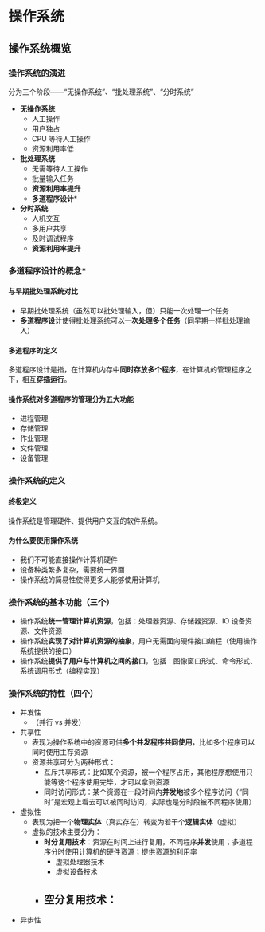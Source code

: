 # 操作系统

## 操作系统概览

### 操作系统的演进

分为三个阶段——“无操作系统”、“批处理系统”、“分时系统”

- **无操作系统**
  - 人工操作
  - 用户独占
  - CPU 等待人工操作
  - 资源利用率低
- **批处理系统**
  - 无需等待人工操作
  - 批量输入任务
  - **资源利用率提升**
  - **多道程序设计***
- **分时系统**
  - 人机交互
  - 多用户共享
  - 及时调试程序
  - **资源利用率提升**

### 多道程序设计的概念*

#### 与早期批处理系统对比

- 早期批处理系统（虽然可以批处理输入，但）只能一次处理一个任务
- **多道程序设计**使得批处理系统可以**一次处理多个任务**（同早期一样批处理输入）

#### 多道程序的定义

多道程序设计是指，在计算机内存中**同时存放多个程序**，在计算机的管理程序之下，相互**穿插运行**。

#### 操作系统对多道程序的管理分为五大功能

- 进程管理
- 存储管理
- 作业管理
- 文件管理
- 设备管理

### 操作系统的定义

#### 终极定义

操作系统是管理硬件、提供用户交互的软件系统。

#### 为什么要使用操作系统

- 我们不可能直接操作计算机硬件
- 设备种类繁多复杂，需要统一界面
- 操作系统的简易性使得更多人能够使用计算机

### 操作系统的基本功能（三个）

- 操作系统**统一管理计算机资源**，包括：处理器资源、存储器资源、IO 设备资源、文件资源
- 操作系统**实现了对计算机资源的抽象**，用户无需面向硬件接口编程（使用操作系统提供的接口）
- 操作系统**提供了用户与计算机之间的接口**，包括：图像窗口形式、命令形式、系统调用形式（编程实现）

### 操作系统的特性（四个）

- 并发性
  - （并行 vs 并发）
- 共享性
  - 表现为操作系统中的资源可供**多个并发程序共同使用**，比如多个程序可以同时使用主存资源
  - 资源共享可分为两种形式：
    - 互斥共享形式：比如某个资源，被一个程序占用，其他程序想使用只能等这个程序使用完毕，才可以拿到资源
    - 同时访问形式：某个资源在一段时间内**并发地**被多个程序访问（“同时”是宏观上看去可以被同时访问，实际也是分时段被不同程序使用）
- 虚拟性
  - 表现为把一个**物理实体**（真实存在）转变为若干个**逻辑实体**（虚拟）
  - 虚拟的技术主要分为：
    - **时分复用技术**：资源在时间上进行复用，不同程序**并发**使用；多道程序分时使用计算机的硬件资源；提供资源的利用率
      - 虚拟处理器技术
      - 虚拟设备技术
    - **空分复用技术**：
      - 
- 异步性

